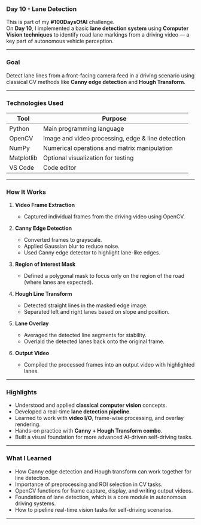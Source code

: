 
### **Day 10 - Lane Detection**  
This is part of my **#100DaysOfAI** challenge.  
On **Day 10**, I implemented a basic **lane detection system** using **Computer Vision techniques** to identify road lane markings from a driving video — a key part of autonomous vehicle perception.

---

### **Goal**  
Detect lane lines from a front-facing camera feed in a driving scenario using classical CV methods like **Canny edge detection** and **Hough Transform**.

---

### **Technologies Used**

| Tool     | Purpose                                           |
|----------|---------------------------------------------------|
| Python   | Main programming language                         |
| OpenCV   | Image and video processing, edge & line detection |
| NumPy    | Numerical operations and matrix manipulation      |
| Matplotlib | Optional visualization for testing             |
| VS Code  | Code editor                                       |

---

### **How It Works**

1. **Video Frame Extraction**
   - Captured individual frames from the driving video using OpenCV.

2. **Canny Edge Detection**
   - Converted frames to grayscale.
   - Applied Gaussian blur to reduce noise.
   - Used Canny edge detector to highlight lane-like edges.

3. **Region of Interest Mask**
   - Defined a polygonal mask to focus only on the region of the road (where lanes are expected).

4. **Hough Line Transform**
   - Detected straight lines in the masked edge image.
   - Separated left and right lanes based on slope and position.

5. **Lane Overlay**
   - Averaged the detected line segments for stability.
   - Overlaid the detected lanes back onto the original frame.

6. **Output Video**
   - Compiled the processed frames into an output video with highlighted lanes.

---

### **Highlights**

- Understood and applied **classical computer vision** concepts.
- Developed a real-time **lane detection pipeline**.
- Learned to work with **video I/O**, frame-wise processing, and overlay rendering.
- Hands-on practice with **Canny + Hough Transform combo**.
- Built a visual foundation for more advanced AI-driven self-driving tasks.

---

### **What I Learned**

- How Canny edge detection and Hough transform can work together for line detection.
- Importance of preprocessing and ROI selection in CV tasks.
- OpenCV functions for frame capture, display, and writing output videos.
- Foundations of lane detection, which is a core module in autonomous driving systems.
- How to pipeline real-time vision tasks for self-driving scenarios.

---

